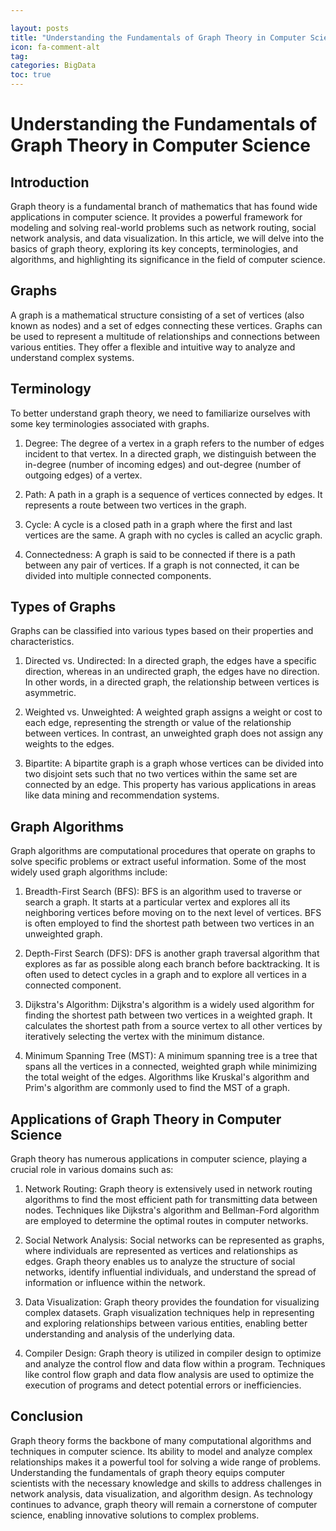 ```yaml
---

layout: posts
title: "Understanding the Fundamentals of Graph Theory in Computer Science"
icon: fa-comment-alt
tag:      
categories: BigData
toc: true
---
```




# Understanding the Fundamentals of Graph Theory in Computer Science

## Introduction
Graph theory is a fundamental branch of mathematics that has found wide applications in computer science. It provides a powerful framework for modeling and solving real-world problems such as network routing, social network analysis, and data visualization. In this article, we will delve into the basics of graph theory, exploring its key concepts, terminologies, and algorithms, and highlighting its significance in the field of computer science.

## Graphs
A graph is a mathematical structure consisting of a set of vertices (also known as nodes) and a set of edges connecting these vertices. Graphs can be used to represent a multitude of relationships and connections between various entities. They offer a flexible and intuitive way to analyze and understand complex systems.

## Terminology
To better understand graph theory, we need to familiarize ourselves with some key terminologies associated with graphs.

1. Degree: The degree of a vertex in a graph refers to the number of edges incident to that vertex. In a directed graph, we distinguish between the in-degree (number of incoming edges) and out-degree (number of outgoing edges) of a vertex.

2. Path: A path in a graph is a sequence of vertices connected by edges. It represents a route between two vertices in the graph.

3. Cycle: A cycle is a closed path in a graph where the first and last vertices are the same. A graph with no cycles is called an acyclic graph.

4. Connectedness: A graph is said to be connected if there is a path between any pair of vertices. If a graph is not connected, it can be divided into multiple connected components.

## Types of Graphs
Graphs can be classified into various types based on their properties and characteristics.

1. Directed vs. Undirected: In a directed graph, the edges have a specific direction, whereas in an undirected graph, the edges have no direction. In other words, in a directed graph, the relationship between vertices is asymmetric.

2. Weighted vs. Unweighted: A weighted graph assigns a weight or cost to each edge, representing the strength or value of the relationship between vertices. In contrast, an unweighted graph does not assign any weights to the edges.

3. Bipartite: A bipartite graph is a graph whose vertices can be divided into two disjoint sets such that no two vertices within the same set are connected by an edge. This property has various applications in areas like data mining and recommendation systems.

## Graph Algorithms
Graph algorithms are computational procedures that operate on graphs to solve specific problems or extract useful information. Some of the most widely used graph algorithms include:

1. Breadth-First Search (BFS): BFS is an algorithm used to traverse or search a graph. It starts at a particular vertex and explores all its neighboring vertices before moving on to the next level of vertices. BFS is often employed to find the shortest path between two vertices in an unweighted graph.

2. Depth-First Search (DFS): DFS is another graph traversal algorithm that explores as far as possible along each branch before backtracking. It is often used to detect cycles in a graph and to explore all vertices in a connected component.

3. Dijkstra's Algorithm: Dijkstra's algorithm is a widely used algorithm for finding the shortest path between two vertices in a weighted graph. It calculates the shortest path from a source vertex to all other vertices by iteratively selecting the vertex with the minimum distance.

4. Minimum Spanning Tree (MST): A minimum spanning tree is a tree that spans all the vertices in a connected, weighted graph while minimizing the total weight of the edges. Algorithms like Kruskal's algorithm and Prim's algorithm are commonly used to find the MST of a graph.

## Applications of Graph Theory in Computer Science
Graph theory has numerous applications in computer science, playing a crucial role in various domains such as:

1. Network Routing: Graph theory is extensively used in network routing algorithms to find the most efficient path for transmitting data between nodes. Techniques like Dijkstra's algorithm and Bellman-Ford algorithm are employed to determine the optimal routes in computer networks.

2. Social Network Analysis: Social networks can be represented as graphs, where individuals are represented as vertices and relationships as edges. Graph theory enables us to analyze the structure of social networks, identify influential individuals, and understand the spread of information or influence within the network.

3. Data Visualization: Graph theory provides the foundation for visualizing complex datasets. Graph visualization techniques help in representing and exploring relationships between various entities, enabling better understanding and analysis of the underlying data.

4. Compiler Design: Graph theory is utilized in compiler design to optimize and analyze the control flow and data flow within a program. Techniques like control flow graph and data flow analysis are used to optimize the execution of programs and detect potential errors or inefficiencies.

## Conclusion
Graph theory forms the backbone of many computational algorithms and techniques in computer science. Its ability to model and analyze complex relationships makes it a powerful tool for solving a wide range of problems. Understanding the fundamentals of graph theory equips computer scientists with the necessary knowledge and skills to address challenges in network analysis, data visualization, and algorithm design. As technology continues to advance, graph theory will remain a cornerstone of computer science, enabling innovative solutions to complex problems.